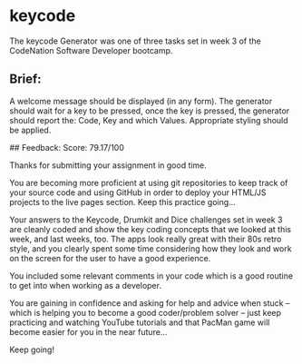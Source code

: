 # keycode

The keycode Generator was one of three tasks set in week 3 of the CodeNation Software Developer bootcamp. 

## Brief:

A welcome message should be displayed (in any form). The generator should wait for a key to be pressed, once the key is pressed, the generator should report the: Code, Key and which Values.
Appropriate styling should be applied. 

## Feedback:     Score: 79.17/100

Thanks for submitting your assignment in good time.

You are becoming more proficient at using git repositories to keep track of your source code and using GitHub in order to deploy your HTML/JS projects to the live pages section. Keep this practice going…

Your answers to the Keycode, Drumkit and Dice challenges set in week 3 are cleanly coded and show the key coding concepts that we looked at this week, and last weeks, too. The apps look really great with their 80s retro style, and you clearly spent some time considering how they look and work on the screen for the user to have a good experience.

You included some relevant comments in your code which is a good routine to get into when working as a developer. 

You are gaining in confidence and asking for help and advice when stuck – which is helping you to become a good coder/problem solver – just keep practicing and watching YouTube tutorials and that PacMan game will become easier for you in the near future…

Keep going!
